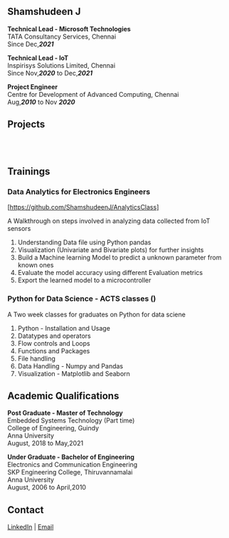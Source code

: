## Shamshudeen J

**Technical Lead - Microsoft Technologies** <br>
TATA Consultancy Services, Chennai <br>
Since Dec,***2021*** 

**Technical Lead - IoT** <br>
Inspirisys Solutions Limited, Chennai <br>
Since Nov,***2020*** to Dec,***2021***

**Project Engineer** <br>
Centre for Development of Advanced Computing, Chennai <br>
Aug,***2010*** to Nov ***2020***

## Projects

<br>
<br>



## Trainings
### Data Analytics for Electronics Engineers
[https://github.com/ShamshudeenJ/AnalyticsClass]

A Walkthrough on steps involved in analyzing data collected from IoT sensors
1. Understanding Data file using Python pandas
2. Visualization (Univariate and Bivariate plots) for further insights
3. Build a Machine learning Model to predict a unknown parameter from known ones
4. Evaluate the model accuracy using different Evaluation metrics
5. Export the learned model to a microcontroller

### Python for Data Science - ACTS classes ()
A Two week classes for graduates on Python for data sciene
1. Python - Installation and Usage
2. Datatypes and operators
3. Flow controls and Loops 
4. Functions and Packages
5. File handling
6. Data Handling - Numpy and Pandas
7. Visualization - Matplotlib and Seaborn

## Academic Qualifications
**Post Graduate - Master of Technology** <br>
Embedded Systems Technology (Part time) <br>
College of Engineering, Guindy <br>
Anna University <br>
August, 2018 to May,2021


**Under Graduate - Bachelor of Engineering** <br>
Electronics and Communication Engineering <br>
SKP Engineering College, Thiruvannamalai <br>
Anna University <br>
August, 2006 to April,2010

## Contact
[LinkedIn](https://www.linkedin.com/in/shamshudeen-j-948ab726/)  | [Email](emailto:j.shamshudeen@gmail.com)
